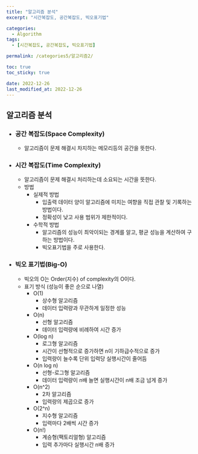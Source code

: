 ```yaml
---
title: "알고리즘 분석"
excerpt: "시간복잡도, 공간복잡도, 빅오표기법"

categories:
  - Algorithm
tags:
  - [시간복잡도, 공간복잡도, 빅오표기법]

permalink: /categories5/알고리즘2/

toc: true
toc_sticky: true

date: 2022-12-26
last_modified_at: 2022-12-26
---
```


## 알고리즘 분석

- ### 공간 복잡도(Space Complexity)
  - 알고리즘이 문제 해결시 차지하는 메모리등의 공간을 뜻한다.

- ### 시간 복잡도(Time Complexity)
  - 알고리즘이 문제 해결시 처리하는데 소요되는 시간을 뜻한다.
  - 방법
    - 실제적 방법
      - 입출력 데이터 양이 알고리즘에 미치는 여향을 직접 관찰 및 기록하는 방법이다.
      - 정확성이 낮고 사용 범위가 제한적이다.
    - 수학적 방법
      - 알고리즘의 성능이 최악이되는 경계를 알고, 평균 성능을 계산하여 구하는 방법이다.
      - 빅오표기법을 주로 사용한다.

- ### 빅오 표기법(Big-O)
  - 빅오의 O는 Order(지수) of complexity의 O이다.
  - 표기 방식 (성능이 좋은 순으로 나열)
    - O(1)
      - 상수형 알고리즘
      - 데이터 입력량과 무관하게 일정한 성능
    - O(n)
      - 선형 알고리즘
      - 데이터 입력량에 비례하여 시간 증가
    - O(log n)
      - 로그형 알고리즘
      - 시간이 선형적으로 증가하면 n이 기하급수적으로 증가
      - 입력량이 늘수록 단위 입력당 실행시간이 줄어듬
    - O(n log n)
      - 선형-로그형 알고리즘
      - 데이터 입력량이 n배 늘면 실행시간이 n배 조금 넘게 증가
    - O(n^2)
      - 2차 알고리즘
      - 입력량의 제곱으로 증가
    - O(2^n)
      - 지수형 알고리즘
      - 입력마다 2배씩 시간 증가
    - O(n!)
      - 계승형(팩토리얼형) 알고리즘
      - 입력 추가마다 실행시간 n배 증가